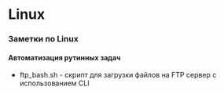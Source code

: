 # Linux
<h3>Заметки по Linux</h3>
<h4>Автоматизация рутинных задач</h4>
  <ul type="square">
    <li>ftp_bash.sh - скрипт для загрузки файлов на FTP сервер с использованием CLI</li>
  </ul>
